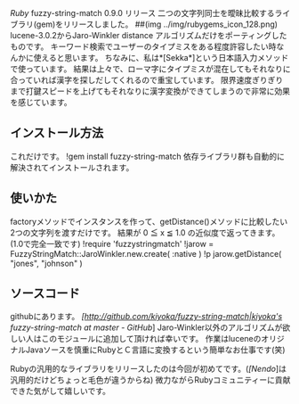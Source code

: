 *Ruby* fuzzy-string-match 0.9.0 リリース
二つの文字列同士を曖昧比較するライブラリ(gem)をリリースしました。
 ##(img ../img/rubygems_icon_128.png)
lucene-3.0.2からJaro-Winkler distance アルゴリズムだけをポーティングしたものです。
キーワード検索でユーザーのタイプミスをある程度許容したい時なんかに使えると思います。
ちなみに、私は*[Sekka*]という日本語入力メソッドで使っています。
結果は上々で、ローマ字にタイプミスが混在してもそれなりに合っていれば漢字を探しだしてくれるので重宝しています。
限界速度ぎりぎりまで打鍵スピードを上げてもそれなりに漢字変換ができてしまうので非常に効果を感じています。

## インストール方法
これだけです。
!gem install fuzzy-string-match
依存ライブラリ群も自動的に解決されてインストールされます。

## 使いかた
factoryメソッドでインスタンスを作って、getDistance()メソッドに比較したい2つの文字列を渡すだけです。
結果が 0 ≦ x ≦ 1.0 の近似度で返ってきます。(1.0で完全一致です)
!require 'fuzzystringmatch'
!jarow = FuzzyStringMatch::JaroWinkler.new.create( :native )
!p jarow.getDistance(  "jones",      "johnson" )

## ソースコード
githubにあります。
 *[http://github.com/kiyoka/fuzzy-string-match|kiyoka's fuzzy-string-match at master - GitHub*]
Jaro-Winkler以外のアルゴリズムが欲しい人はこのモジュールに追加して頂ければ幸いです。
作業はluceneのオリジナルJavaソースを慎重にRubyとＣ言語に変換するという簡単なお仕事です(笑)

Rubyの汎用的なライブラリをリリースしたのは今回が初めてです。(*[Nendo*]は汎用的だけどちょっと毛色が違うからね)
微力ながらRubyコミュニティーに貢献できた気がして嬉しいです。
